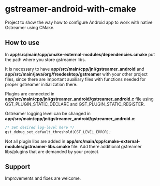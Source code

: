 # gstreamer-android-with-cmake

Project to show the way how to configure Android app to work with native Gstreamer using CMake.

## How to use

In **app/src/main/cpp/cmake-external-modules/dependencies.cmake** put the path where you store gstreamer libs.

It is necessary to have **app/src/main/cpp/jni/gstreamer_android** and **app/src/main/java/org/freedesktop/gstreamer** with your other project files, since there are important auxiliary files with functions needed for proper gstreamer initialization there.

Plugins are connected in **app/src/main/cpp/jni/gstreamer_android/gstreamer_android.c** file using GST_PLUGIN_STATIC_DECLARE and GST_PLUGIN_STATIC_REGISTER.

Gstreamer logging level can be changed in **app/src/main/cpp/jni/gstreamer_android/gstreamer_android.c**:
```c
/* Set desired log-level here */
gst_debug_set_default_threshold(GST_LEVEL_ERROR);
```


Not all plugin libs are added in **app/src/main/cpp/cmake-external-modules/gstreamer-libs.cmake** file. Add there additional gstreamer libs/plugins that are demanded by your project.


## Support
Improvements and fixes are welcome.